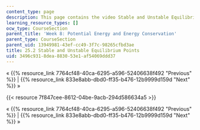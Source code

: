 ```yaml
---
content_type: page
description: This page contains the video Stable and Unstable Equilibrium Points.
learning_resource_types: []
ocw_type: CourseSection
parent_title: 'Week 8: Potential Energy and Energy Conservation'
parent_type: CourseSection
parent_uid: 13949981-43ef-cc49-3f7c-98265cfbd3ae
title: 25.2 Stable and Unstable Equilibrium Points
uid: 3496c931-8dea-8830-53e1-af54069ddd37
---
```


« {{% resource_link 7764cf48-40ca-6295-a596-52406638f492 "Previous" %}} | {{% resource_link 833e8abb-dbd0-ff35-b476-12b9999d159d "Next" %}} »

{{< resource 7f847cee-8612-04be-9acb-294d586634a5 >}}

« {{% resource_link 7764cf48-40ca-6295-a596-52406638f492 "Previous" %}} | {{% resource_link 833e8abb-dbd0-ff35-b476-12b9999d159d "Next" %}} »